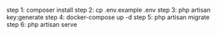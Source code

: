 step 1: composer install
step 2: cp .env.example .env
step 3: php artisan key:generate
step 4: docker-compose up -d
step 5: php artisan migrate
step 6: php artisan serve